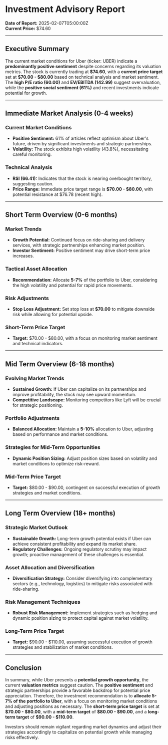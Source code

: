 # Investment Advisory Report

**Date of Report:** 2025-02-07T05:00:00Z  
**Current Price:** \$74.60

---

## Executive Summary

The current market conditions for Uber (ticker: UBER) indicate a **predominantly positive sentiment** despite concerns regarding its valuation metrics. The stock is currently trading at **\$74.60**, with a **current price target** set at **\$70.00 - \$80.00** based on technical analysis and market sentiment. The **high P/E ratio (60.00)** and **EV/EBITDA (142.99)** suggest overvaluation, while the **positive social sentiment (61%)** and recent investments indicate potential for growth. 

---

## Immediate Market Analysis (0-4 weeks)

### Current Market Conditions
- **Positive Sentiment:** 61% of articles reflect optimism about Uber's future, driven by significant investments and strategic partnerships.
- **Volatility:** The stock exhibits high volatility (43.8%), necessitating careful monitoring.

### Technical Analysis
- **RSI (66.41):** Indicates that the stock is nearing overbought territory, suggesting caution.
- **Price Range:** Immediate price target range is **\$70.00 - \$80.00**, with potential resistance at \$76.78 (recent high).

---

## Short Term Overview (0-6 months)

### Market Trends
- **Growth Potential:** Continued focus on ride-sharing and delivery services, with strategic partnerships enhancing market position.
- **Investor Sentiment:** Positive sentiment may drive short-term price increases.

### Tactical Asset Allocation
- **Recommendation:** Allocate **5-7%** of the portfolio to Uber, considering the high volatility and potential for rapid price movements.

### Risk Adjustments
- **Stop Loss Adjustment:** Set stop loss at **\$70.00** to mitigate downside risk while allowing for potential upside.

### Short-Term Price Target
- **Target:** \$70.00 - \$80.00, with a focus on monitoring market sentiment and technical indicators.

---

## Mid Term Overview (6-18 months)

### Evolving Market Trends
- **Sustained Growth:** If Uber can capitalize on its partnerships and improve profitability, the stock may see upward momentum.
- **Competitive Landscape:** Monitoring competitors like Lyft will be crucial for strategic positioning.

### Portfolio Adjustments
- **Balanced Allocation:** Maintain a **5-10%** allocation to Uber, adjusting based on performance and market conditions.

### Strategies for Mid-Term Opportunities
- **Dynamic Position Sizing:** Adjust position sizes based on volatility and market conditions to optimize risk-reward.

### Mid-Term Price Target
- **Target:** \$80.00 - \$90.00, contingent on successful execution of growth strategies and market conditions.

---

## Long Term Overview (18+ months)

### Strategic Market Outlook
- **Sustainable Growth:** Long-term growth potential exists if Uber can achieve consistent profitability and expand its market share.
- **Regulatory Challenges:** Ongoing regulatory scrutiny may impact growth; proactive management of these challenges is essential.

### Asset Allocation and Diversification
- **Diversification Strategy:** Consider diversifying into complementary sectors (e.g., technology, logistics) to mitigate risks associated with ride-sharing.

### Risk Management Techniques
- **Robust Risk Management:** Implement strategies such as hedging and dynamic position sizing to protect capital against market volatility.

### Long-Term Price Target
- **Target:** \$90.00 - \$110.00, assuming successful execution of growth strategies and stabilization of market conditions.

---

## Conclusion

In summary, while Uber presents a **potential growth opportunity**, the current **valuation metrics** suggest caution. The **positive sentiment** and strategic partnerships provide a favorable backdrop for potential price appreciation. Therefore, the investment recommendation is to **allocate 5-7% of the portfolio to Uber**, with a focus on monitoring market conditions and adjusting positions as necessary. The **short-term price target** is set at **\$70.00 - \$80.00**, with a **mid-term target** of **\$80.00 - \$90.00**, and a **long-term target** of **\$90.00 - \$110.00**. 

Investors should remain vigilant regarding market dynamics and adjust their strategies accordingly to capitalize on potential growth while managing risks effectively.